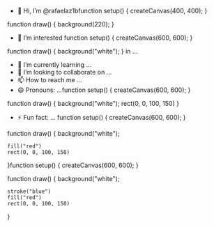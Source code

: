- 👋 Hi, I’m @rafaelaz1bfunction setup() {
  createCanvas(400, 400);
}

function draw() {
  background(220);
}

- 👀 I’m interested function setup() {
  createCanvas(600, 600);
}

function draw() {
  background("white");
}
in ...
- 🌱 I’m currently learning ...
- 💞️ I’m looking to collaborate on ...
- 📫 How to reach me ...
- 😄 Pronouns: ...function setup() {
  createCanvas(600, 600);
}

function draw() {
  background("white");
    rect(0, 0, 100, 150)
}

- ⚡ Fun fact: ...
function setup() {
  createCanvas(600, 600);
}

function draw() {
  background("white");

    fill("red")
    rect(0, 0, 100, 150)
}function setup() {
  createCanvas(600, 600);
}

function draw() {
  background("white");

    stroke("blue")
    fill("red")
    rect(0, 0, 100, 150)
}


<!---function setup() {
  createCanvas(600, 600);
}

function draw() {
  background("white");

  stroke("blue")
  fill("red")
  rect(100, 250, 100, 150)
}
function setup() {
  createCanvas(600, 600);
}

function draw() {
  background("white");

  stroke("blue")
  fill("red")
  rect(mouseX, mouseY, 20, 35)
}function setup() {
  createCanvas(600, 600);
}

function draw() {
  background("white");

  stroke("blue")
  fill("red")
  
  console.log(mouseIsPressed)
  rect(mouseX, mouseY, 20, 35)
}


rafaelaz1function setup() {
  createCanvas(600, 600);
}

function draw() {
  background("white");

  stroke("blue")
  fill("red")
  
  // console.log(mouseIsPressed)
  rect(mouseX, mouseY, 20, 35)
}function setup() {
  createCanvas(600, 600);
}

function draw() {
  background("white");

  stroke("blue")
  fill("red")
  
  // console.log(mouseIsPressed)
  
  if(mouseIsPressed) {
      rect(mouseX, mouseY, 20, 35)
  } 
}function setup() {
  createCanvas(600, 600);
  background("white");
}

function draw() {
  stroke("blue");
  fill("red");

  // console.log(mouseIsPressed)

  if (mouseIsPressed) {
    rect(mouseX, mouseY, 20, 35);
  }
}

function setup() {
  createCanvas(400, 400);
}

function draw() {
  background(220);     
}function draw() {
    background("white");
    
    rect(0, 10, 100, 150);
}function draw() {
    background("white");

    fill("red");
    rect(0, 10, 100, 150);
}

function draw() {
    background("white");
    
    stroke("blue") 
    fill("red") 
    rect(0, 10, 100, 150)
}

function draw() {
  background(220);
  
  stroke("blue");
  fill("red");
  rect(mouseX, mouseY, 100, 150);
}
function draw() {
  background(220);
  
  stroke("blue");
  fill("red");
  
  console.log(mouseIsPressed);
  rect(mouseX, mouseY, 100, 150);
}function setup() {
  // cria uma tela de 400px de largura por 400px de altura
  createCanvas(400, 400);
}
function setup() {
  createCanvas(400, 400);
  background("white")
}

function draw() {
  stroke("blue");
  fill("red");
  
  
  if (mouseIsPressed) {
    rect(mouseX, mouseY, 20, 35);
  }
}function draw() {
  background("white");
  rect(100, 100, 100, 100);

  if (mouseIsPressed) {
    fill("red");
  } else {
    fill("green");
  }
}



b/rafaelaz1b is a ✨ special ✨ repository because its `README.md` (this file) appears on your GitHub profile.
You can click the Preview link to take a look at your changes.
--->
